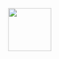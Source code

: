 <div align="center">
  <img src="https://github.githubassets.com/images/mona-whisper.gif" width=89/>
</div>
